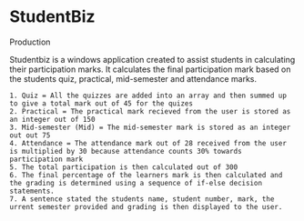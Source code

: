 # StudentBiz
Production

Studentbiz is a windows application created to assist students in calculating their participation marks. 
It calculates the final participation mark based on the students quiz, practical, mid-semester and attendance marks.

    1. Quiz = All the quizzes are added into an array and then summed up to give a total mark out of 45 for the quizes
    2. Practical = The practical mark recieved from the user is stored as an integer out of 150
    3. Mid-semester (Mid) = The mid-semester mark is stored as an integer out out 75
    4. Attendance = The attendance mark out of 28 received from the user is multiplied by 30 because attendance counts 30% towards participation mark
    5. The total participation is then calculated out of 300
    6. The final percentage of the learners mark is then calculated and the grading is determined using a sequence of if-else decision statements. 
    7. A sentence stated the students name, student number, mark, the urrent semester provided and grading is then displayed to the user. 